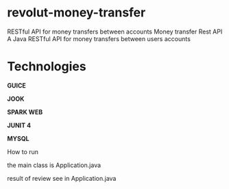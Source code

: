 # revolut-money-transfer
RESTful API for money transfers between accounts
Money transfer Rest API
A Java RESTful API for money transfers between users accounts

# Technologies
**GUICE**

**JOOK**

**SPARK WEB**

**JUNIT 4**

**MYSQL**

 
How to run

the main class is Application.java

result of review see in Application.java